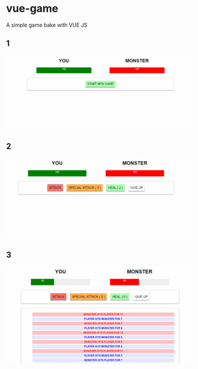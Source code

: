 # vue-game
A simple game bake with VUE JS

## 1

![alt DEMO](https://github.com/pkbhuiyan/vue-game/blob/master/1.PNG)

## 2

![alt DEMO](https://github.com/pkbhuiyan/vue-game/blob/master/2.PNG)

## 3

![alt DEMO](https://github.com/pkbhuiyan/vue-game/blob/master/3.PNG)
